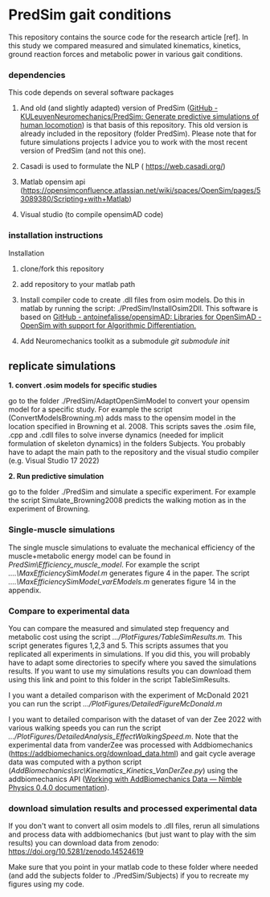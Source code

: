 # PredSim gait conditions

This repository contains the source code for the research article [ref]. In this study we compared measured and simulated kinematics, kinetics, ground reaction forces and metabolic power in various gait conditions.

### dependencies

This code depends on several software packages

1. And old (and slightly adapted) version of PredSim ([GitHub - KULeuvenNeuromechanics/PredSim: Generate predictive simulations of human locomotion](https://github.com/KULeuvenNeuromechanics/PredSim)) is that basis of this repository. This old version is already included in the repository (folder PredSim). Please note that for future simulations projects I advice you to work with the most recent version of PredSim (and not this one).

2. Casadi is used to formulate the NLP ( https://web.casadi.org/)

3. Matlab opensim api (https://opensimconfluence.atlassian.net/wiki/spaces/OpenSim/pages/53089380/Scripting+with+Matlab)

4. Visual studio (to compile opensimAD code)

### installation instructions

Installation

1. clone/fork this repository

2. add repository to your matlab path

3. Install compiler code to create .dll files from osim models. Do this in matlab by running the script: ./PredSim/InstallOsim2Dll. This software is based on [GitHub - antoinefalisse/opensimAD: Libraries for OpenSimAD - OpenSim with support for Algorithmic Differentiation.](https://github.com/antoinefalisse/opensimAD)

4. Add Neuromechanics toolkit as a submodule *git submodule init*

## replicate simulations

**1. convert .osim models for specific studies**

go to the folder ./PredSim/AdaptOpenSimModel to convert your opensim model for a specific study. For example the script (ConvertModelsBrowning.m) adds mass to the opensim model in the location specified in Browning et al. 2008. This scripts saves the .osim file, .cpp and .cdll files to solve inverse dynamics (needed for implicit formulation of skeleton dynamics) in the folders Subjects. You probably have to adapt the main path to the repository and the visual studio compiler (e.g. Visual Studio 17 2022)

**2. Run predictive simulation**

go to the folder ./PredSim and simulate a specific experiment. For example the script Simulate_Browning2008 predicts the walking motion as in the experiment of Browning.

### Single-muscle simulations

The single muscle simulations to evaluate the mechanical efficiency of the muscle+metabolic energy model can be found in *PredSim\Efficiency_muscle_model*. For example the script *....\MaxEfficiencySimModel.m* generates figure 4 in the paper. The script *....\MaxEfficiencySimModel_varEModels.m* generates figure 14 in the appendix.

### Compare to experimental data

You can compare the measured and simulated step frequency and metabolic cost using the script *.../PlotFigures/TableSimResults.m.* This script generates figures 1,2,3 and 5. This scripts assumes that you replicated all experiments in simulations. If you did this, you will probably have to adapt some directories to specify where you saved the simulations results. If you want to use my simulations results you can download them using this link and point to this folder in the script TableSimResults.

I you want a detailed comparison with the experiment of McDonald 2021 you can run the script *.../PlotFigures/DetailedFigureMcDonald.m*

I you want to detailed comparison with the dataset of van der Zee 2022 with various walking speeds you can run the script *.../PlotFigures/DetailedAnalysis_EffectWalkingSpeed.m*. Note that the experimental data from vanderZee was processed with Addbiomechanics (https://addbiomechanics.org/download_data.html) and gait cycle average data was computed with a python script (*AddBiomechanics\src\Kinematics_Kinetics_VanDerZee.py*) using the addbiomechanics API ([Working with AddBiomechanics Data &mdash; Nimble Physics 0.4.0 documentation](https://nimblephysics.org/docs/working-with-addbiomechanics-data.html)).

### download simulation results and processed experimental data

If you don't want to convert all osim models to .dll files, rerun all simulations and process data with addbiomechanics (but just want to play with the sim results) you can download data from zenodo: https://doi.org/10.5281/zenodo.14524619

Make sure that you point in your matlab code to these folder where needed (and add the subjects folder to ./PredSim/Subjects) if you to recreate my figures using my code.
